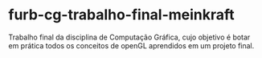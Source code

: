 # furb-cg-trabalho-final-meinkraft
Trabalho final da disciplina de Computação Gráfica, cujo objetivo é botar em prática todos os conceitos de openGL aprendidos em um projeto final.
